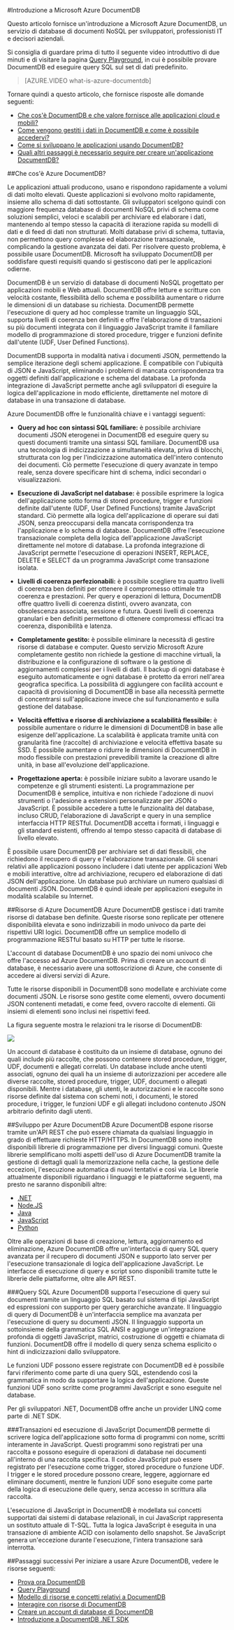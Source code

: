 <properties 
	pageTitle="Introduzione a Microsoft Azure DocumentDB | Azure" 
	description="Informazioni su Azure DocumentDB, un account del database di documenti NoSQL, e su quali vantaggi può offrire alle applicazioni cloud e mobili. Viene inoltre illustrato come gestire i dati e come usarlo nello sviluppo di applicazioni." 
	services="documentdb" 
	authors="mimig1" 
	manager="jhubbard" 
	editor="monicar" 
	documentationCenter=""/>

<tags 
	ms.service="documentdb" 
	ms.workload="data-services" 
	ms.tgt_pltfrm="na" 
	ms.devlang="na" 
	ms.topic="article" 
	ms.date="05/20/2015" 
	ms.author="mimig"/>

#Introduzione a Microsoft Azure DocumentDB

Questo articolo fornisce un'introduzione a Microsoft Azure DocumentDB, un servizio di database di documenti NoSQL per sviluppatori, professionisti IT e decisori aziendali.

Si consiglia di guardare prima di tutto il seguente video introduttivo di due minuti e di visitare la pagina [Query Playground](http://www.documentdb.com/sql/demo), in cui è possibile provare DocumentDB ed eseguire query SQL sul set di dati predefinito.

> [AZURE.VIDEO what-is-azure-documentdb]

Tornare quindi a questo articolo, che fornisce risposte alle domande seguenti:

-	[Che cos'è DocumentDB e che valore fornisce alle applicazioni cloud e mobili?](#what-is-docdb)
-	[Come vengono gestiti i dati in DocumentDB e come è possibile accedervi?](#data-management)
-	[Come si sviluppano le applicazioni usando DocumentDB?](#develop)
-	[Quali altri passaggi è necessario seguire per creare un'applicazione DocumentDB?](#next-steps)  

##<a name="what-is-docdb"></a>Che cos'è Azure DocumentDB?  

Le applicazioni attuali producono, usano e rispondono rapidamente a volumi di dati molto elevati. Queste applicazioni si evolvono molto rapidamente, insieme allo schema di dati sottostante. Gli sviluppatori scelgono quindi con maggiore frequenza database di documenti NoSQL privi di schema come soluzioni semplici, veloci e scalabili per archiviare ed elaborare i dati, mantenendo al tempo stesso la capacità di iterazione rapida su modelli di dati e di feed di dati non strutturati. Molti database privi di schema, tuttavia, non permettono query complesse ed elaborazione transazionale, complicando la gestione avanzata dei dati. Per risolvere questo problema, è possibile usare DocumentDB. Microsoft ha sviluppato DocumentDB per soddisfare questi requisiti quando si gestiscono dati per le applicazioni odierne.

DocumentDB è un servizio di database di documenti NoSQL progettato per applicazioni mobili e Web attuali. DocumentDB offre letture e scritture con velocità costante, flessibilità dello schema e possibilità aumentare o ridurre le dimensioni di un database su richiesta. DocumentDB permette l'esecuzione di query ad hoc complesse tramite un linguaggio SQL, supporta livelli di coerenza ben definiti e offre l'elaborazione di transazioni su più documenti integrata con il linguaggio JavaScript tramite il familiare modello di programmazione di stored procedure, trigger e funzioni definite dall'utente (UDF, User Defined Functions).

DocumentDB supporta in modalità nativa i documenti JSON, permettendo la semplice iterazione degli schemi applicazione. È compatibile con l'ubiquità di JSON e JavaScript, eliminando i problemi di mancata corrispondenza tra oggetti definiti dall'applicazione e schema del database. La profonda integrazione di JavaScript permette anche agli sviluppatori di eseguire la logica dell'applicazione in modo efficiente, direttamente nel motore di database in una transazione di database.

Azure DocumentDB offre le funzionalità chiave e i vantaggi seguenti:

-	**Query ad hoc con sintassi SQL familiare:** è possibile archiviare documenti JSON eterogenei in DocumentDB ed eseguire query su questi documenti tramite una sintassi SQL familiare. DocumentDB usa una tecnologia di indicizzazione a simultaneità elevata, priva di blocchi, strutturata con log per l'indicizzazione automatica dell'intero contenuto dei documenti. Ciò permette l'esecuzione di query avanzate in tempo reale, senza dovere specificare hint di schema, indici secondari o visualizzazioni.

-	**Esecuzione di JavaScript nel database:** è possibile esprimere la logica dell'applicazione sotto forma di stored procedure, trigger e funzioni definite dall'utente (UDF, User Defined Functions) tramite JavaScript standard. Ciò permette alla logica dell'applicazione di operare sui dati JSON, senza preoccuparsi della mancata corrispondenza tra l'applicazione e lo schema di database. DocumentDB offre l'esecuzione transazionale completa della logica dell'applicazione JavaScript direttamente nel motore di database. La profonda integrazione di JavaScript permette l'esecuzione di operazioni INSERT, REPLACE, DELETE e SELECT da un programma JavaScript come transazione isolata.

-	**Livelli di coerenza perfezionabili:** è possibile scegliere tra quattro livelli di coerenza ben definiti per ottenere il compromesso ottimale tra coerenza e prestazioni. Per query e operazioni di lettura, DocumentDB offre quattro livelli di coerenza distinti, ovvero avanzata, con obsolescenza associata, sessione e futura. Questi livelli di coerenza granulari e ben definiti permettono di ottenere compromessi efficaci tra coerenza, disponibilità e latenza.

-	**Completamente gestito:** è possibile eliminare la necessità di gestire risorse di database e computer. Questo servizio Microsoft Azure completamente gestito non richiede la gestione di macchine virtuali, la distribuzione e la configurazione di software o la gestione di aggiornamenti complessi per i livelli di dati. Il backup di ogni database è eseguito automaticamente e ogni database è protetto da errori nell'area geografica specifica. La possibilità di aggiungere con facilità account e capacità di provisioning di DocumentDB in base alla necessità permette di concentrarsi sull'applicazione invece che sul funzionamento e sulla gestione del database.

-	**Velocità effettiva e risorse di archiviazione a scalabilità flessibile:** è possibile aumentare o ridurre le dimensioni di DocumentDB in base alle esigenze dell'applicazione. La scalabilità è applicata tramite unità con granularità fine (raccolte) di archiviazione e velocità effettiva basate su SSD. È possibile aumentare o ridurre le dimensioni di DocumentDB in modo flessibile con prestazioni prevedibili tramite la creazione di altre unità, in base all'evoluzione dell'applicazione.

-	**Progettazione aperta:** è possibile iniziare subito a lavorare usando le competenze e gli strumenti esistenti. La programmazione per DocumentDB è semplice, intuitiva e non richiede l'adozione di nuovi strumenti o l'adesione a estensioni personalizzate per JSON o JavaScript. È possibile accedere a tutte le funzionalità del database, incluso CRUD, l'elaborazione di JavaScript e query in una semplice interfaccia HTTP RESTful. DocumentDB accetta i formati, i linguaggi e gli standard esistenti, offrendo al tempo stesso capacità di database di livello elevato.

È possibile usare DocumentDB per archiviare set di dati flessibili, che richiedono il recupero di query e l'elaborazione transazionale. Gli scenari relativi alle applicazioni possono includere i dati utente per applicazioni Web e mobili interattive, oltre ad archiviazione, recupero ed elaborazione di dati JSON dell'applicazione. Un database può archiviare un numero qualsiasi di documenti JSON. DocumentDB è quindi ideale per applicazioni eseguite in modalità scalabile su Internet.

##<a name="data-management"></a>Risorse di Azure DocumentDB
Azure DocumentDB gestisce i dati tramite risorse di database ben definite. Queste risorse sono replicate per ottenere disponibilità elevata e sono indirizzabili in modo univoco da parte dei rispettivi URI logici. DocumentDB offre un semplice modello di programmazione RESTful basato su HTTP per tutte le risorse.

L'account di database DocumentDB è uno spazio dei nomi univoco che offre l'accesso ad Azure DocumentDB. Prima di creare un account di database, è necessario avere una sottoscrizione di Azure, che consente di accedere ai diversi servizi di Azure.

Tutte le risorse disponibili in DocumentDB sono modellate e archiviate come documenti JSON. Le risorse sono gestite come elementi, ovvero documenti JSON contenenti metadati, e come feed, ovvero raccolte di elementi. Gli insiemi di elementi sono inclusi nei rispettivi feed.

La figura seguente mostra le relazioni tra le risorse di DocumentDB:

![][1]

Un account di database è costituito da un insieme di database, ognuno dei quali include più raccolte, che possono contenere stored procedure, trigger, UDF, documenti e allegati correlati. Un database include anche utenti associati, ognuno dei quali ha un insieme di autorizzazioni per accedere alle diverse raccolte, stored procedure, trigger, UDF, documenti o allegati disponibili. Mentre i database, gli utenti, le autorizzazioni e le raccolte sono risorse definite dal sistema con schemi noti, i documenti, le stored procedure, i trigger, le funzioni UDF e gli allegati includono contenuto JSON arbitrario definito dagli utenti.

##<a name="develop"></a>Sviluppo per Azure DocumentDB
Azure DocumentDB espone risorse tramite un'API REST che può essere chiamata da qualsiasi linguaggio in grado di effettuare richieste HTTP/HTTPS. In DocumentDB sono inoltre disponibili librerie di programmazione per diversi linguaggi comuni. Queste librerie semplificano molti aspetti dell'uso di Azure DocumentDB tramite la gestione di dettagli quali la memorizzazione nella cache, la gestione delle eccezioni, l'esecuzione automatica di nuovi tentativi e così via. Le librerie attualmente disponibili riguardano i linguaggi e le piattaforme seguenti, ma presto ne saranno disponibili altre:

- [.NET](http://go.microsoft.com/fwlink/?LinkID=402989)  
- [Node.JS](http://go.microsoft.com/fwlink/?LinkID=402990)
- [Java](http://go.microsoft.com/fwlink/?LinkID=402380)
- [JavaScript](http://go.microsoft.com/fwlink/?LinkID=402991)
- [Python](http://go.microsoft.com/fwlink/?LinkID=402992)

Oltre alle operazioni di base di creazione, lettura, aggiornamento ed eliminazione, Azure DocumentDB offre un'interfaccia di query SQL query avanzata per il recupero di documenti JSON e supporto lato server per l'esecuzione transazionale di logica dell'applicazione JavaScript. Le interfacce di esecuzione di query e script sono disponibili tramite tutte le librerie delle piattaforme, oltre alle API REST.

###Query SQL
Azure DocumentDB supporta l'esecuzione di query sui documenti tramite un linguaggio SQL basato sul sistema di tipi JavaScript ed espressioni con supporto per query gerarchiche avanzate. Il linguaggio di query di DocumentDB è un'interfaccia semplice ma avanzata per l'esecuzione di query su documenti JSON. Il linguaggio supporta un sottoinsieme della grammatica SQL ANSI e aggiunge un'integrazione profonda di oggetti JavaScript, matrici, costruzione di oggetti e chiamata di funzioni. DocumentDB offre il modello di query senza schema esplicito o hint di indicizzazioni dallo sviluppatore.

Le funzioni UDF possono essere registrate con DocumentDB ed è possibile farvi riferimento come parte di una query SQL, estendendo così la grammatica in modo da supportare la logica dell'applicazione. Queste funzioni UDF sono scritte come programmi JavaScript e sono eseguite nel database.

Per gli sviluppatori .NET, DocumentDB offre anche un provider LINQ come parte di .NET SDK.

###Transazioni ed esecuzione di JavaScript
DocumentDB permette di scrivere logica dell'applicazione sotto forma di programmi con nome, scritti interamente in JavaScript. Questi programmi sono registrati per una raccolta e possono eseguire di operazioni di database nei documenti all'interno di una raccolta specifica. Il codice JavaScript può essere registrato per l'esecuzione come trigger, stored procedure o funzione UDF. I trigger e le stored procedure possono creare, leggere, aggiornare ed eliminare documenti, mentre le funzioni UDF sono eseguite come parte della logica di esecuzione delle query, senza accesso in scrittura alla raccolta.

L'esecuzione di JavaScript in DocumentDB è modellata sui concetti supportati dai sistemi di database relazionali, in cui JavaScript rappresenta un sostituto attuale di T-SQL. Tutta la logica JavaScript è eseguita in una transazione di ambiente ACID con isolamento dello snapshot. Se JavaScript genera un'eccezione durante l'esecuzione, l'intera transazione sarà interrotta.

##<a name="next-steps"></a>Passaggi successivi
Per iniziare a usare Azure DocumentDB, vedere le risorse seguenti:

-   [Prova ora DocumentDB](https://portal.azure.com/#gallery/Microsoft.DocumentDB)
-   [Query Playground](http://www.documentdb.com/sql/demo)
-	[Modello di risorse e concetti relativi a DocumentDB](documentdb-resources.md)
-	[Interagire con risorse di DocumentDB](documentdb-interactions-with-resources.md)
-	[Creare un account di database di DocumentDB](documentdb-create-account.md)
-	[Introduzione a DocumentDB .NET SDK](documentdb-get-started.md)

[1]: ./media/documentdb-introduction/intro.png
 

<!---HONumber=July15_HO3-->